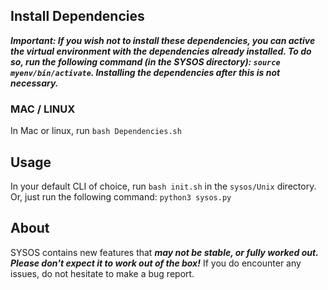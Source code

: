 
## Install Dependencies
***Important: If you wish not to install these dependencies, you can active the virtual environment with the dependencies already installed. To do so, run the following command (in the SYSOS directory): `source myenv/bin/activate`. Installing the dependencies after this is not necessary.***

### MAC / LINUX
In Mac or linux, run `bash Dependencies.sh`

## Usage
In your default CLI of choice, run `bash init.sh` in the `sysos/Unix` directory. Or, just run the following command: `python3 sysos.py`

## About
SYSOS contains new features that ***may not be stable, or fully worked out. Please don't expect it to work out of the box!*** If you do encounter any   
issues, do not hesitate to make a bug report.
